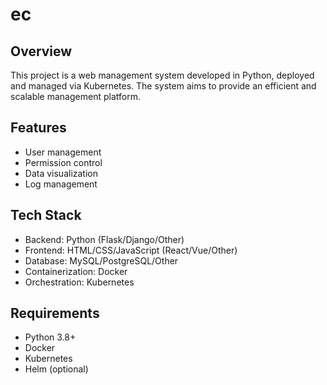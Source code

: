 # ec

## Overview
This project is a web management system developed in Python, deployed and managed via Kubernetes. The system aims to provide an efficient and scalable management platform.

## Features
- User management
- Permission control
- Data visualization
- Log management

## Tech Stack
- Backend: Python (Flask/Django/Other)
- Frontend: HTML/CSS/JavaScript (React/Vue/Other)
- Database: MySQL/PostgreSQL/Other
- Containerization: Docker
- Orchestration: Kubernetes

## Requirements
- Python 3.8+
- Docker
- Kubernetes
- Helm (optional)
